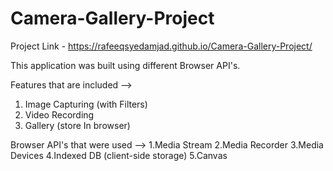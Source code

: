# Camera-Gallery-Project
Project Link - https://rafeeqsyedamjad.github.io/Camera-Gallery-Project/

This application was built using different Browser API's. 

Features that are included -->
1. Image Capturing  (with Filters)
2. Video Recording
3. Gallery (store In browser)

Browser API's that were used -->
1.Media Stream
2.Media Recorder
3.Media Devices
4.Indexed DB (client-side storage)
5.Canvas
